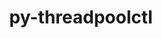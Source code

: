 ---
title: "py-threadpoolctl"
layout: cache
categories: [package, develop]
meta: {"compilers": ["apple-clang@=16.0.0", "gcc@=11.4.0", "gcc@=13.2.0", "gcc@=9.4.0", "oneapi@=2024.2.1"], "num_specs": 83, "num_specs_by_stack": {"e4s": 14, "e4s-neoverse_v1": 4, "e4s-oneapi": 12, "e4s-power": 2, "ml-darwin-aarch64-mps": 17, "ml-linux-aarch64-cpu": 16, "ml-linux-aarch64-cuda": 17, "ml-linux-x86_64-cpu": 17, "ml-linux-x86_64-cuda": 17, "ml-linux-x86_64-rocm": 11, "root": 83}, "oss": ["sequoia", "ubuntu20.04", "ubuntu22.04", "ubuntu24.04"], "platforms": ["darwin", "linux"], "stacks": ["e4s", "e4s-neoverse_v1", "e4s-oneapi", "e4s-power", "ml-darwin-aarch64-mps", "ml-linux-aarch64-cpu", "ml-linux-aarch64-cuda", "ml-linux-x86_64-cpu", "ml-linux-x86_64-cuda", "ml-linux-x86_64-rocm", "root"], "targets": ["aarch64", "neoverse_v1", "ppc64le", "x86_64_v3"], "versions": ["3.1.0"]}
spec_details: [{"compiler": "gcc@=13.2.0", "hash": "27jbx36x6a5ysapi3yuqmw47eraqjrl4", "os": "ubuntu24.04", "platform": "linux", "size": "-", "stacks": ["ml-linux-aarch64-cpu", "ml-linux-aarch64-cuda", "root"], "target": "aarch64", "variants": ["build_system=python_pip"], "versions": ["3.1.0"]}, {"compiler": "oneapi@=2024.2.1", "hash": "2av6d6kbgscz7t7w2kyq3csyyucq5evb", "os": "ubuntu22.04", "platform": "linux", "size": "-", "stacks": ["e4s-oneapi", "root"], "target": "x86_64_v3", "variants": ["build_system=python_pip"], "versions": ["3.1.0"]}, {"compiler": "gcc@=13.2.0", "hash": "2grlwl7rvtlpscmlct2avw3bd3wbwqiv", "os": "ubuntu24.04", "platform": "linux", "size": "-", "stacks": ["ml-linux-aarch64-cpu", "ml-linux-aarch64-cuda", "root"], "target": "aarch64", "variants": ["build_system=python_pip"], "versions": ["3.1.0"]}, {"compiler": "apple-clang@=16.0.0", "hash": "2mwadzxeusuyqlyshgjt3kv5hgf555tb", "os": "sequoia", "platform": "darwin", "size": "-", "stacks": ["ml-darwin-aarch64-mps", "root"], "target": "aarch64", "variants": ["build_system=python_pip"], "versions": ["3.1.0"]}, {"compiler": "gcc@=13.2.0", "hash": "37gcgdogetjum5eeft7ckzdfttqvn6n6", "os": "ubuntu24.04", "platform": "linux", "size": "-", "stacks": ["ml-linux-aarch64-cpu", "ml-linux-aarch64-cuda", "root"], "target": "aarch64", "variants": ["build_system=python_pip"], "versions": ["3.1.0"]}, {"compiler": "gcc@=9.4.0", "hash": "3ba6zhez3adbygd4ph5jwdfyvuygeu6a", "os": "ubuntu20.04", "platform": "linux", "size": "-", "stacks": ["e4s-power", "root"], "target": "ppc64le", "variants": ["build_system=python_pip"], "versions": ["3.1.0"]}, {"compiler": "oneapi@=2024.2.1", "hash": "3dskmxlzvuu4624266kujvpsgis2z2m2", "os": "ubuntu22.04", "platform": "linux", "size": "-", "stacks": ["e4s-oneapi", "root"], "target": "x86_64_v3", "variants": ["build_system=python_pip"], "versions": ["3.1.0"]}, {"compiler": "gcc@=13.2.0", "hash": "42b6jqqg4o4uysl2ovxgn6dp3wcf2xlv", "os": "ubuntu24.04", "platform": "linux", "size": "-", "stacks": ["ml-linux-x86_64-cpu", "ml-linux-x86_64-cuda", "ml-linux-x86_64-rocm", "root"], "target": "x86_64_v3", "variants": ["build_system=python_pip"], "versions": ["3.1.0"]}, {"compiler": "gcc@=13.2.0", "hash": "4rmq7vfg3eatuhelo3saczvgmicyeb3v", "os": "ubuntu24.04", "platform": "linux", "size": "-", "stacks": ["ml-linux-aarch64-cpu", "ml-linux-aarch64-cuda", "root"], "target": "aarch64", "variants": ["build_system=python_pip"], "versions": ["3.1.0"]}, {"compiler": "gcc@=13.2.0", "hash": "4ziyvd4ifip5wwlg7vik3enjmtiqaohs", "os": "ubuntu24.04", "platform": "linux", "size": "-", "stacks": ["ml-linux-x86_64-cpu", "ml-linux-x86_64-cuda", "root"], "target": "x86_64_v3", "variants": ["build_system=python_pip"], "versions": ["3.1.0"]}, {"compiler": "gcc@=13.2.0", "hash": "5a5v7o7kubfpar7zkazqng6fahfxptj4", "os": "ubuntu24.04", "platform": "linux", "size": "-", "stacks": ["ml-linux-aarch64-cpu", "ml-linux-aarch64-cuda", "root"], "target": "aarch64", "variants": ["build_system=python_pip"], "versions": ["3.1.0"]}, {"compiler": "gcc@=13.2.0", "hash": "5sh5sflwoix7t32xcj2q3fdpvm56kxrc", "os": "ubuntu24.04", "platform": "linux", "size": "-", "stacks": ["ml-linux-x86_64-cpu", "ml-linux-x86_64-cuda", "ml-linux-x86_64-rocm", "root"], "target": "x86_64_v3", "variants": ["build_system=python_pip"], "versions": ["3.1.0"]}, {"compiler": "oneapi@=2024.2.1", "hash": "5xf6hohb32jvdvkyaq4buzuqravwyacv", "os": "ubuntu22.04", "platform": "linux", "size": "-", "stacks": ["e4s-oneapi", "root"], "target": "x86_64_v3", "variants": ["build_system=python_pip"], "versions": ["3.1.0"]}, {"compiler": "gcc@=11.4.0", "hash": "733c5vemh25or5hjjktqlrl364oqoavq", "os": "ubuntu22.04", "platform": "linux", "size": "-", "stacks": ["e4s-neoverse_v1", "root"], "target": "neoverse_v1", "variants": ["build_system=python_pip"], "versions": ["3.1.0"]}, {"compiler": "gcc@=11.4.0", "hash": "7urabda4umt7ymduct2scq5wcoqe3t2p", "os": "ubuntu22.04", "platform": "linux", "size": "-", "stacks": ["e4s", "root"], "target": "x86_64_v3", "variants": ["build_system=python_pip"], "versions": ["3.1.0"]}, {"compiler": "apple-clang@=16.0.0", "hash": "aqjunbvldpgsvnpd76vvtufn3mjozxty", "os": "sequoia", "platform": "darwin", "size": "-", "stacks": ["ml-darwin-aarch64-mps", "root"], "target": "aarch64", "variants": ["build_system=python_pip"], "versions": ["3.1.0"]}, {"compiler": "gcc@=13.2.0", "hash": "asmvtj6jk4gbvodfc23zkigu7a7bnhgq", "os": "ubuntu24.04", "platform": "linux", "size": "-", "stacks": ["ml-linux-aarch64-cpu", "ml-linux-aarch64-cuda", "root"], "target": "aarch64", "variants": ["build_system=python_pip"], "versions": ["3.1.0"]}, {"compiler": "gcc@=13.2.0", "hash": "b3f6h46zxtzgng2237qsitkpdvxsng2i", "os": "ubuntu24.04", "platform": "linux", "size": "-", "stacks": ["ml-linux-aarch64-cpu", "ml-linux-aarch64-cuda", "root"], "target": "aarch64", "variants": ["build_system=python_pip"], "versions": ["3.1.0"]}, {"compiler": "gcc@=9.4.0", "hash": "b7w2uankkllp4yetoume2jalbitbdr6z", "os": "ubuntu20.04", "platform": "linux", "size": "-", "stacks": ["e4s-power", "root"], "target": "ppc64le", "variants": ["build_system=python_pip"], "versions": ["3.1.0"]}, {"compiler": "oneapi@=2024.2.1", "hash": "bai6kbjpq4pmvkdzgwta537nfzrwmv2e", "os": "ubuntu22.04", "platform": "linux", "size": "-", "stacks": ["e4s-oneapi", "root"], "target": "x86_64_v3", "variants": ["build_system=python_pip"], "versions": ["3.1.0"]}, {"compiler": "gcc@=11.4.0", "hash": "bliwkk54fbco45yqzcsfxa6chg3og7mn", "os": "ubuntu22.04", "platform": "linux", "size": "-", "stacks": ["e4s", "root"], "target": "x86_64_v3", "variants": ["build_system=python_pip"], "versions": ["3.1.0"]}, {"compiler": "apple-clang@=16.0.0", "hash": "btl3ludvzdix4qntwmgmrvqqhf2rhxgm", "os": "sequoia", "platform": "darwin", "size": "-", "stacks": ["ml-darwin-aarch64-mps", "root"], "target": "aarch64", "variants": ["build_system=python_pip"], "versions": ["3.1.0"]}, {"compiler": "gcc@=11.4.0", "hash": "btufvcx5u5avr3cv23mamjuy2j7wr2ww", "os": "ubuntu22.04", "platform": "linux", "size": "-", "stacks": ["e4s", "root"], "target": "x86_64_v3", "variants": ["build_system=python_pip"], "versions": ["3.1.0"]}, {"compiler": "gcc@=11.4.0", "hash": "bzzto2hlmnx2fe3gcrsg46pq52c6grt4", "os": "ubuntu22.04", "platform": "linux", "size": "-", "stacks": ["e4s", "root"], "target": "x86_64_v3", "variants": ["build_system=python_pip"], "versions": ["3.1.0"]}, {"compiler": "gcc@=11.4.0", "hash": "cc7wtifm6nwnhr6fjahrm4aen67tsgjw", "os": "ubuntu22.04", "platform": "linux", "size": "-", "stacks": ["e4s", "root"], "target": "x86_64_v3", "variants": ["build_system=python_pip"], "versions": ["3.1.0"]}, {"compiler": "gcc@=13.2.0", "hash": "chkyeitb5cqzvaiemlkkhvvlyx2yexx3", "os": "ubuntu24.04", "platform": "linux", "size": "-", "stacks": ["ml-linux-aarch64-cpu", "ml-linux-aarch64-cuda", "root"], "target": "aarch64", "variants": ["build_system=python_pip"], "versions": ["3.1.0"]}, {"compiler": "gcc@=13.2.0", "hash": "crej24vah4cikxr7sp52akfmfjko24zo", "os": "ubuntu24.04", "platform": "linux", "size": "-", "stacks": ["ml-linux-x86_64-cpu", "ml-linux-x86_64-cuda", "ml-linux-x86_64-rocm", "root"], "target": "x86_64_v3", "variants": ["build_system=python_pip"], "versions": ["3.1.0"]}, {"compiler": "gcc@=13.2.0", "hash": "d3wqz2edtkxboh55oonjueybcaoethiu", "os": "ubuntu24.04", "platform": "linux", "size": "-", "stacks": ["ml-linux-aarch64-cpu", "ml-linux-aarch64-cuda", "root"], "target": "aarch64", "variants": ["build_system=python_pip"], "versions": ["3.1.0"]}, {"compiler": "gcc@=13.2.0", "hash": "dthgfclwtehrnfqgwjazrfp6mgrllsfj", "os": "ubuntu24.04", "platform": "linux", "size": "-", "stacks": ["ml-linux-aarch64-cuda", "root"], "target": "aarch64", "variants": ["build_system=python_pip"], "versions": ["3.1.0"]}, {"compiler": "apple-clang@=16.0.0", "hash": "fnyymr44uhtj3xurbhndmboqsf3i4ffx", "os": "sequoia", "platform": "darwin", "size": "-", "stacks": ["ml-darwin-aarch64-mps", "root"], "target": "aarch64", "variants": ["build_system=python_pip"], "versions": ["3.1.0"]}, {"compiler": "gcc@=13.2.0", "hash": "frix7bknspfhpmiehqoarwdfexlukdnl", "os": "ubuntu24.04", "platform": "linux", "size": "-", "stacks": ["ml-linux-x86_64-cpu", "ml-linux-x86_64-cuda", "root"], "target": "x86_64_v3", "variants": ["build_system=python_pip"], "versions": ["3.1.0"]}, {"compiler": "gcc@=11.4.0", "hash": "fx2whmq7ccwacvj5l22ylzmvhigzbjlj", "os": "ubuntu22.04", "platform": "linux", "size": "-", "stacks": ["e4s", "root"], "target": "x86_64_v3", "variants": ["build_system=python_pip"], "versions": ["3.1.0"]}, {"compiler": "oneapi@=2024.2.1", "hash": "gavdz3qswqff3nmaaxd5jqjhuuop2lja", "os": "ubuntu22.04", "platform": "linux", "size": "-", "stacks": ["e4s-oneapi", "root"], "target": "x86_64_v3", "variants": ["build_system=python_pip"], "versions": ["3.1.0"]}, {"compiler": "apple-clang@=16.0.0", "hash": "hblpr4sou7mevwd2ryjce2f47lz2v7cg", "os": "sequoia", "platform": "darwin", "size": "-", "stacks": ["ml-darwin-aarch64-mps", "root"], "target": "aarch64", "variants": ["build_system=python_pip"], "versions": ["3.1.0"]}, {"compiler": "gcc@=11.4.0", "hash": "ikkloucflobke7w2np22t3s7qfpx535y", "os": "ubuntu22.04", "platform": "linux", "size": "-", "stacks": ["e4s", "root"], "target": "x86_64_v3", "variants": ["build_system=python_pip"], "versions": ["3.1.0"]}, {"compiler": "gcc@=13.2.0", "hash": "iz35vjv623wlxh3azp36mf7nnoppn62i", "os": "ubuntu24.04", "platform": "linux", "size": "-", "stacks": ["ml-linux-x86_64-cpu", "ml-linux-x86_64-cuda", "ml-linux-x86_64-rocm", "root"], "target": "x86_64_v3", "variants": ["build_system=python_pip"], "versions": ["3.1.0"]}, {"compiler": "apple-clang@=16.0.0", "hash": "jaxogmixfzggw4t54eqi43ugghjkhqm6", "os": "sequoia", "platform": "darwin", "size": "-", "stacks": ["ml-darwin-aarch64-mps", "root"], "target": "aarch64", "variants": ["build_system=python_pip"], "versions": ["3.1.0"]}, {"compiler": "apple-clang@=16.0.0", "hash": "jl4imhw7lgxcjokr74qdykzgnjncugvb", "os": "sequoia", "platform": "darwin", "size": "-", "stacks": ["ml-darwin-aarch64-mps", "root"], "target": "aarch64", "variants": ["build_system=python_pip"], "versions": ["3.1.0"]}, {"compiler": "gcc@=13.2.0", "hash": "kcc2ermidpz37ewp6zqwqehbqzxab24m", "os": "ubuntu24.04", "platform": "linux", "size": "-", "stacks": ["ml-linux-aarch64-cpu", "ml-linux-aarch64-cuda", "root"], "target": "aarch64", "variants": ["build_system=python_pip"], "versions": ["3.1.0"]}, {"compiler": "apple-clang@=16.0.0", "hash": "lk5dbwoza3txpuh2gvk2uldyohgigec4", "os": "sequoia", "platform": "darwin", "size": "-", "stacks": ["ml-darwin-aarch64-mps", "root"], "target": "aarch64", "variants": ["build_system=python_pip"], "versions": ["3.1.0"]}, {"compiler": "gcc@=13.2.0", "hash": "m6lirm2fuinxmxamebwhiknfbttif7jn", "os": "ubuntu24.04", "platform": "linux", "size": "-", "stacks": ["ml-linux-x86_64-cpu", "ml-linux-x86_64-cuda", "ml-linux-x86_64-rocm", "root"], "target": "x86_64_v3", "variants": ["build_system=python_pip"], "versions": ["3.1.0"]}, {"compiler": "gcc@=11.4.0", "hash": "mens3xgbwy27tkai7mys6dbfx76nkvti", "os": "ubuntu22.04", "platform": "linux", "size": "-", "stacks": ["e4s", "root"], "target": "x86_64_v3", "variants": ["build_system=python_pip"], "versions": ["3.1.0"]}, {"compiler": "oneapi@=2024.2.1", "hash": "mswgy72aijraxvigli6pjz6gtz4hb4ss", "os": "ubuntu22.04", "platform": "linux", "size": "-", "stacks": ["e4s-oneapi", "root"], "target": "x86_64_v3", "variants": ["build_system=python_pip"], "versions": ["3.1.0"]}, {"compiler": "apple-clang@=16.0.0", "hash": "nmszfegkx6khpwv3d4z7bjs5op743ltq", "os": "sequoia", "platform": "darwin", "size": "-", "stacks": ["ml-darwin-aarch64-mps", "root"], "target": "aarch64", "variants": ["build_system=python_pip"], "versions": ["3.1.0"]}, {"compiler": "oneapi@=2024.2.1", "hash": "nrjcjib52hodya45put75pcdun4kmpzb", "os": "ubuntu22.04", "platform": "linux", "size": "-", "stacks": ["e4s-oneapi", "root"], "target": "x86_64_v3", "variants": ["build_system=python_pip"], "versions": ["3.1.0"]}, {"compiler": "apple-clang@=16.0.0", "hash": "ntmreqn3wyjclyeinwsdj74stnwc5ew6", "os": "sequoia", "platform": "darwin", "size": "-", "stacks": ["ml-darwin-aarch64-mps", "root"], "target": "aarch64", "variants": ["build_system=python_pip"], "versions": ["3.1.0"]}, {"compiler": "gcc@=13.2.0", "hash": "nvvwp3at6so6dgvy6wjbcd2h2yanyo23", "os": "ubuntu24.04", "platform": "linux", "size": "-", "stacks": ["ml-linux-x86_64-cpu", "ml-linux-x86_64-cuda", "ml-linux-x86_64-rocm", "root"], "target": "x86_64_v3", "variants": ["build_system=python_pip"], "versions": ["3.1.0"]}, {"compiler": "gcc@=11.4.0", "hash": "o7lhkhjjqn54mcwzrilyw5ubw2g7j4e2", "os": "ubuntu22.04", "platform": "linux", "size": "-", "stacks": ["e4s", "root"], "target": "x86_64_v3", "variants": ["build_system=python_pip"], "versions": ["3.1.0"]}, {"compiler": "oneapi@=2024.2.1", "hash": "onjy7kpokf5jhxmvy52da4kwhsa7qhv4", "os": "ubuntu22.04", "platform": "linux", "size": "-", "stacks": ["e4s-oneapi", "root"], "target": "x86_64_v3", "variants": ["build_system=python_pip"], "versions": ["3.1.0"]}, {"compiler": "gcc@=13.2.0", "hash": "peuiyl3zrpe2yfpq4zsq3xjr7ozpso6d", "os": "ubuntu24.04", "platform": "linux", "size": "-", "stacks": ["ml-linux-aarch64-cpu", "ml-linux-aarch64-cuda", "root"], "target": "aarch64", "variants": ["build_system=python_pip"], "versions": ["3.1.0"]}, {"compiler": "oneapi@=2024.2.1", "hash": "q3qpe2kolaw6a77ct7sdwsl2f5fwc4hr", "os": "ubuntu22.04", "platform": "linux", "size": "-", "stacks": ["e4s-oneapi", "root"], "target": "x86_64_v3", "variants": ["build_system=python_pip"], "versions": ["3.1.0"]}, {"compiler": "gcc@=11.4.0", "hash": "qacxwtx6kqrrqgt6x3r2qnfw4yn3spzs", "os": "ubuntu22.04", "platform": "linux", "size": "-", "stacks": ["e4s", "root"], "target": "x86_64_v3", "variants": ["build_system=python_pip"], "versions": ["3.1.0"]}, {"compiler": "apple-clang@=16.0.0", "hash": "qjlax33fskjqzvuykjf5hbcsub2gjhro", "os": "sequoia", "platform": "darwin", "size": "-", "stacks": ["ml-darwin-aarch64-mps", "root"], "target": "aarch64", "variants": ["build_system=python_pip"], "versions": ["3.1.0"]}, {"compiler": "gcc@=11.4.0", "hash": "qt2nsvnhgongc7xvg6gmlctlphninysf", "os": "ubuntu22.04", "platform": "linux", "size": "-", "stacks": ["e4s", "root"], "target": "x86_64_v3", "variants": ["build_system=python_pip"], "versions": ["3.1.0"]}, {"compiler": "gcc@=11.4.0", "hash": "rpslrn4zyl3d3uz3wvgdgmyburef267l", "os": "ubuntu22.04", "platform": "linux", "size": "-", "stacks": ["e4s-neoverse_v1", "root"], "target": "neoverse_v1", "variants": ["build_system=python_pip"], "versions": ["3.1.0"]}, {"compiler": "oneapi@=2024.2.1", "hash": "s7nsu4uqt3etxci4rfvvhdfc5i2yc2m3", "os": "ubuntu22.04", "platform": "linux", "size": "-", "stacks": ["e4s-oneapi", "root"], "target": "x86_64_v3", "variants": ["build_system=python_pip"], "versions": ["3.1.0"]}, {"compiler": "gcc@=13.2.0", "hash": "sibtxicr3ymm47blxsq4paf5hjj3zvgz", "os": "ubuntu24.04", "platform": "linux", "size": "-", "stacks": ["ml-linux-x86_64-cpu", "ml-linux-x86_64-cuda", "root"], "target": "x86_64_v3", "variants": ["build_system=python_pip"], "versions": ["3.1.0"]}, {"compiler": "gcc@=13.2.0", "hash": "smsihak2j6cc77qo6lzayz7nvh3w7w7c", "os": "ubuntu24.04", "platform": "linux", "size": "-", "stacks": ["ml-linux-x86_64-cpu", "ml-linux-x86_64-cuda", "ml-linux-x86_64-rocm", "root"], "target": "x86_64_v3", "variants": ["build_system=python_pip"], "versions": ["3.1.0"]}, {"compiler": "gcc@=13.2.0", "hash": "t5rvhemcaz2ceuwo43guse2ugnqoy44x", "os": "ubuntu24.04", "platform": "linux", "size": "-", "stacks": ["ml-linux-x86_64-cpu", "ml-linux-x86_64-cuda", "ml-linux-x86_64-rocm", "root"], "target": "x86_64_v3", "variants": ["build_system=python_pip"], "versions": ["3.1.0"]}, {"compiler": "apple-clang@=16.0.0", "hash": "tcmmcyxujztjichzfac3t7kfncyzh3hi", "os": "sequoia", "platform": "darwin", "size": "-", "stacks": ["ml-darwin-aarch64-mps", "root"], "target": "aarch64", "variants": ["build_system=python_pip"], "versions": ["3.1.0"]}, {"compiler": "gcc@=11.4.0", "hash": "tcpl5ya4tditurg6n7o52j2hr4jyt2rd", "os": "ubuntu22.04", "platform": "linux", "size": "-", "stacks": ["e4s", "root"], "target": "x86_64_v3", "variants": ["build_system=python_pip"], "versions": ["3.1.0"]}, {"compiler": "oneapi@=2024.2.1", "hash": "tf5zaauuw3ymmd3oygdjy5byjnhqjrxx", "os": "ubuntu22.04", "platform": "linux", "size": "-", "stacks": ["e4s-oneapi", "root"], "target": "x86_64_v3", "variants": ["build_system=python_pip"], "versions": ["3.1.0"]}, {"compiler": "gcc@=13.2.0", "hash": "uxq3sl6cd2gprgztvfkvlcnpumkxj2l2", "os": "ubuntu24.04", "platform": "linux", "size": "-", "stacks": ["ml-linux-x86_64-cpu", "ml-linux-x86_64-cuda", "ml-linux-x86_64-rocm", "root"], "target": "x86_64_v3", "variants": ["build_system=python_pip"], "versions": ["3.1.0"]}, {"compiler": "gcc@=13.2.0", "hash": "v4fevynar27hxi5mazjvh2ryvgxll7to", "os": "ubuntu24.04", "platform": "linux", "size": "-", "stacks": ["ml-linux-aarch64-cpu", "ml-linux-aarch64-cuda", "root"], "target": "aarch64", "variants": ["build_system=python_pip"], "versions": ["3.1.0"]}, {"compiler": "apple-clang@=16.0.0", "hash": "vajpiwbzhmehzsh22x5osqur3zng6j3q", "os": "sequoia", "platform": "darwin", "size": "-", "stacks": ["ml-darwin-aarch64-mps", "root"], "target": "aarch64", "variants": ["build_system=python_pip"], "versions": ["3.1.0"]}, {"compiler": "gcc@=13.2.0", "hash": "veavc7hqp6vuz5pjqgovvxaw3uh4ailk", "os": "ubuntu24.04", "platform": "linux", "size": "-", "stacks": ["ml-linux-aarch64-cpu", "ml-linux-aarch64-cuda", "root"], "target": "aarch64", "variants": ["build_system=python_pip"], "versions": ["3.1.0"]}, {"compiler": "gcc@=13.2.0", "hash": "vfem44kt5txi6toodw7ifqbinf7koiiv", "os": "ubuntu24.04", "platform": "linux", "size": "-", "stacks": ["ml-linux-x86_64-cpu", "ml-linux-x86_64-cuda", "root"], "target": "x86_64_v3", "variants": ["build_system=python_pip"], "versions": ["3.1.0"]}, {"compiler": "gcc@=13.2.0", "hash": "vg3ugq2e7n2pvbg5y5o4ziqmls4fmf4m", "os": "ubuntu24.04", "platform": "linux", "size": "-", "stacks": ["ml-linux-x86_64-cpu", "ml-linux-x86_64-cuda", "ml-linux-x86_64-rocm", "root"], "target": "x86_64_v3", "variants": ["build_system=python_pip"], "versions": ["3.1.0"]}, {"compiler": "gcc@=11.4.0", "hash": "vmmbdp2lmy2y52i4dzna6onufjb46uhw", "os": "ubuntu22.04", "platform": "linux", "size": "-", "stacks": ["e4s-neoverse_v1", "root"], "target": "neoverse_v1", "variants": ["build_system=python_pip"], "versions": ["3.1.0"]}, {"compiler": "gcc@=11.4.0", "hash": "vvcjpq47ipcrmnmpsqdhgekgnaybszbq", "os": "ubuntu22.04", "platform": "linux", "size": "-", "stacks": ["e4s", "root"], "target": "x86_64_v3", "variants": ["build_system=python_pip"], "versions": ["3.1.0"]}, {"compiler": "oneapi@=2024.2.1", "hash": "vvwly7vfxgurxlt6ikrb3bc2exh5gq4c", "os": "ubuntu22.04", "platform": "linux", "size": "-", "stacks": ["e4s-oneapi", "root"], "target": "x86_64_v3", "variants": ["build_system=python_pip"], "versions": ["3.1.0"]}, {"compiler": "gcc@=13.2.0", "hash": "wu4n5lix5laritcn7cvc4mw6fyhf2sbf", "os": "ubuntu24.04", "platform": "linux", "size": "-", "stacks": ["ml-linux-x86_64-cpu", "ml-linux-x86_64-cuda", "ml-linux-x86_64-rocm", "root"], "target": "x86_64_v3", "variants": ["build_system=python_pip"], "versions": ["3.1.0"]}, {"compiler": "gcc@=13.2.0", "hash": "xbziqbx6uheolsrtc3m2s3qfoxsash6w", "os": "ubuntu24.04", "platform": "linux", "size": "-", "stacks": ["ml-linux-x86_64-cpu", "ml-linux-x86_64-cuda", "root"], "target": "x86_64_v3", "variants": ["build_system=python_pip"], "versions": ["3.1.0"]}, {"compiler": "apple-clang@=16.0.0", "hash": "xea74pigx4pl4nrq3n62knpamcyodrly", "os": "sequoia", "platform": "darwin", "size": "-", "stacks": ["ml-darwin-aarch64-mps", "root"], "target": "aarch64", "variants": ["build_system=python_pip"], "versions": ["3.1.0"]}, {"compiler": "gcc@=13.2.0", "hash": "xodo5zcruwtq2vqggu56vlru35r4ab53", "os": "ubuntu24.04", "platform": "linux", "size": "-", "stacks": ["ml-linux-aarch64-cpu", "ml-linux-aarch64-cuda", "root"], "target": "aarch64", "variants": ["build_system=python_pip"], "versions": ["3.1.0"]}, {"compiler": "gcc@=13.2.0", "hash": "y2riemd3zirt6jkqhgjoy7zdcn2lbb6r", "os": "ubuntu24.04", "platform": "linux", "size": "-", "stacks": ["ml-linux-aarch64-cpu", "ml-linux-aarch64-cuda", "root"], "target": "aarch64", "variants": ["build_system=python_pip"], "versions": ["3.1.0"]}, {"compiler": "gcc@=11.4.0", "hash": "y4pqhpdzbpmouwydz6zdekr2u3yfk5xg", "os": "ubuntu22.04", "platform": "linux", "size": "-", "stacks": ["e4s-neoverse_v1", "root"], "target": "neoverse_v1", "variants": ["build_system=python_pip"], "versions": ["3.1.0"]}, {"compiler": "apple-clang@=16.0.0", "hash": "y6vgow3lcf7ranbk7wvqksubzdxmvsv3", "os": "sequoia", "platform": "darwin", "size": "-", "stacks": ["ml-darwin-aarch64-mps", "root"], "target": "aarch64", "variants": ["build_system=python_pip"], "versions": ["3.1.0"]}, {"compiler": "apple-clang@=16.0.0", "hash": "yidxecrbdzqc4bh4ec3pavc4ox2a25se", "os": "sequoia", "platform": "darwin", "size": "-", "stacks": ["ml-darwin-aarch64-mps", "root"], "target": "aarch64", "variants": ["build_system=python_pip"], "versions": ["3.1.0"]}, {"compiler": "gcc@=13.2.0", "hash": "yjs7mnihf7zmsi6iffb67ypzdymy3syf", "os": "ubuntu24.04", "platform": "linux", "size": "-", "stacks": ["ml-linux-x86_64-cpu", "ml-linux-x86_64-cuda", "root"], "target": "x86_64_v3", "variants": ["build_system=python_pip"], "versions": ["3.1.0"]}, {"compiler": "gcc@=13.2.0", "hash": "ze2v7q4msmoiel374xsorr5p6vmmtibk", "os": "ubuntu24.04", "platform": "linux", "size": "-", "stacks": ["ml-linux-aarch64-cpu", "ml-linux-aarch64-cuda", "root"], "target": "aarch64", "variants": ["build_system=python_pip"], "versions": ["3.1.0"]}, {"compiler": "apple-clang@=16.0.0", "hash": "zmqdajpx4lor3xip5sfzfxkblzleze3t", "os": "sequoia", "platform": "darwin", "size": "-", "stacks": ["ml-darwin-aarch64-mps", "root"], "target": "aarch64", "variants": ["build_system=python_pip"], "versions": ["3.1.0"]}, {"compiler": "gcc@=11.4.0", "hash": "ztxqzw6y45db4mjj5vdqkci55i7dfjv7", "os": "ubuntu22.04", "platform": "linux", "size": "-", "stacks": ["e4s", "root"], "target": "x86_64_v3", "variants": ["build_system=python_pip"], "versions": ["3.1.0"]}]
---